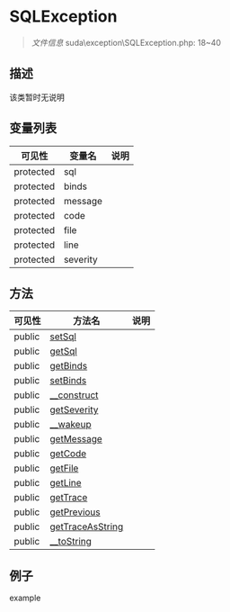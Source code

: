 #  SQLException 

> *文件信息* suda\exception\SQLException.php: 18~40



## 描述

该类暂时无说明





## 变量列表
| 可见性 |  变量名   | 说明 |
|--------|----|------|
| protected   | sql | | 
| protected   | binds | | 
| protected   | message | | 
| protected   | code | | 
| protected   | file | | 
| protected   | line | | 
| protected   | severity | | 



## 方法


| 可见性 | 方法名 | 说明 |
|--------|-------|------|
| public |[setSql](SQLException/setSql.md) |  |
| public |[getSql](SQLException/getSql.md) |  |
| public |[getBinds](SQLException/getBinds.md) |  |
| public |[setBinds](SQLException/setBinds.md) |  |
| public |[__construct](SQLException/__construct.md) |  |
| public |[getSeverity](SQLException/getSeverity.md) |  |
| public |[__wakeup](SQLException/__wakeup.md) |  |
| public |[getMessage](SQLException/getMessage.md) |  |
| public |[getCode](SQLException/getCode.md) |  |
| public |[getFile](SQLException/getFile.md) |  |
| public |[getLine](SQLException/getLine.md) |  |
| public |[getTrace](SQLException/getTrace.md) |  |
| public |[getPrevious](SQLException/getPrevious.md) |  |
| public |[getTraceAsString](SQLException/getTraceAsString.md) |  |
| public |[__toString](SQLException/__toString.md) |  |



## 例子

example